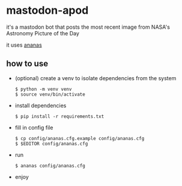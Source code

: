# mastodon-apod

it's a mastodon bot that posts the most recent image from NASA's Astronomy Picture of the Day

it uses [ananas][]

[ananas]: https://github.com/chr-1x/ananas

## how to use

* (optional) create a venv to isolate dependencies from the system

      $ python -m venv venv
      $ source venv/bin/activate

* install dependencies

      $ pip install -r requirements.txt

* fill in config file

      $ cp config/ananas.cfg.example config/ananas.cfg
      $ $EDITOR config/ananas.cfg

* run

      $ ananas config/ananas.cfg

* enjoy
